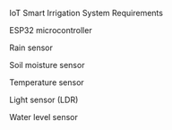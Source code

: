 IoT Smart Irrigation System
Requirements

ESP32 microcontroller

Rain sensor

Soil moisture sensor

Temperature sensor

Light sensor (LDR)

Water level sensor
